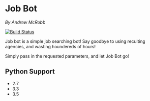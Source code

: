 # Job Bot
*By Andrew  McRobb*

[![Build Status](https://travis-ci.org/ajm113/jobBot.svg?branch=master)](https://travis-ci.org/ajm113/jobBot)

Job bot is a simple job searching bot! Say goodbye to using recuiting agencies, and wasting houndereds of hours!

Simply pass in the requested parameters, and let Job Bot go!

## Python Support

- 2.7
- 3.3
- 3.5